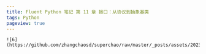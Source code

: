 ```yaml
---
title: Fluent Python 笔记 第 11 章 接口：从协议到抽象基类
tags: Python
pageview: true
---
```






























```
![6](https://github.com/zhangchaosd/superchao/raw/master/_posts/assets/20230212/6.png)
```
